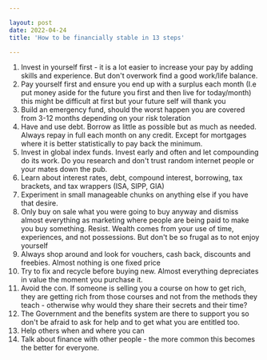 ```yaml
---

layout: post
date: 2022-04-24
title: 'How to be financially stable in 13 steps'

---
```


1. Invest in yourself first - it is a lot easier to increase your pay by adding skills and experience.  But don't overwork find a good work/life balance.
2. Pay yourself first and ensure you end up with a surplus each month (I.e put money aside for the future you first and then live for today/month) this might be difficult at first but your future self will thank you
2. Build an emergency fund, should the worst happen you are covered from 3-12 months depending on your risk toleration
3. Have and use debt. Borrow as little as possible but as much as needed. Always repay in full each month on any credit. Except for mortgages where it is better statistically to pay back the minimum.
4. Invest in global index funds. Invest early and often and let compounding do its work. Do you research and don't trust random internet people or your mates down the pub.
5. Learn about interest rates, debt, compound interest, borrowing, tax brackets, and tax wrappers (ISA, SIPP, GIA)
6. Experiment in small manageable chunks on anything else if you have that desire.
7. Only buy on sale what you were going to buy anyway and dismiss almost everything as marketing where people are being paid to make you buy something. Resist. Wealth comes from your use of time, experiences, and not possessions. But don't be so frugal as to not enjoy yourself
8. Always shop around and look for vouchers, cash back, discounts and freebies.  Almost nothing is one fixed price
9. Try to fix and recycle before buying new.  Almost everything depreciates in value the moment you purchase it.
10. Avoid the con. If someone is selling you a course on how to get rich, they are getting rich from those courses and not from the methods they teach - otherwise why would they share their secrets and their time?
11. The Government and the benefits system are there to support you so don't be afraid to ask for help and to get what you are entitled too. 
12. Help others when and where you can
13. Talk about finance with other people - the more common this becomes the better for everyone.